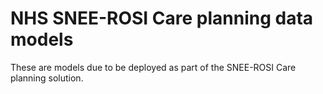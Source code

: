 # NHS SNEE-ROSI Care planning data models

These are models due to be deployed as part of the SNEE-ROSI Care planning solution.


